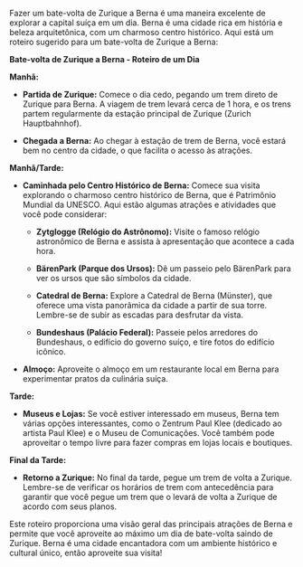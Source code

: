 Fazer um bate-volta de Zurique a Berna é uma maneira excelente de explorar a capital suíça em um dia. Berna é uma cidade rica em história e beleza arquitetônica, com um charmoso centro histórico. Aqui está um roteiro sugerido para um bate-volta de Zurique a Berna:

**Bate-volta de Zurique a Berna - Roteiro de um Dia**

**Manhã:**

- **Partida de Zurique:** Comece o dia cedo, pegando um trem direto de Zurique para Berna. A viagem de trem levará cerca de 1 hora, e os trens partem regularmente da estação principal de Zurique (Zurich Hauptbahnhof).

- **Chegada a Berna:** Ao chegar à estação de trem de Berna, você estará bem no centro da cidade, o que facilita o acesso às atrações.

**Manhã/Tarde:**

- **Caminhada pelo Centro Histórico de Berna:** Comece sua visita explorando o charmoso centro histórico de Berna, que é Patrimônio Mundial da UNESCO. Aqui estão algumas atrações e atividades que você pode considerar:

  - **Zytglogge (Relógio do Astrônomo):** Visite o famoso relógio astronômico de Berna e assista à apresentação que acontece a cada hora.

  - **BärenPark (Parque dos Ursos):** Dê um passeio pelo BärenPark para ver os ursos que são símbolos da cidade.

  - **Catedral de Berna:** Explore a Catedral de Berna (Münster), que oferece uma vista panorâmica da cidade a partir de sua torre. Lembre-se de subir as escadas para desfrutar da vista.

  - **Bundeshaus (Palácio Federal):** Passeie pelos arredores do Bundeshaus, o edifício do governo suíço, e tire fotos do edifício icônico.

- **Almoço:** Aproveite o almoço em um restaurante local em Berna para experimentar pratos da culinária suíça.

**Tarde:**

- **Museus e Lojas:** Se você estiver interessado em museus, Berna tem várias opções interessantes, como o Zentrum Paul Klee (dedicado ao artista Paul Klee) e o Museu de Comunicações. Você também pode aproveitar o tempo livre para fazer compras em lojas locais e boutiques.

**Final da Tarde:**

- **Retorno a Zurique:** No final da tarde, pegue um trem de volta a Zurique. Lembre-se de verificar os horários de trem com antecedência para garantir que você pegue um trem que o levará de volta a Zurique de acordo com seus planos.

Este roteiro proporciona uma visão geral das principais atrações de Berna e permite que você aproveite ao máximo um dia de bate-volta saindo de Zurique. Berna é uma cidade encantadora com um ambiente histórico e cultural único, então aproveite sua visita!
